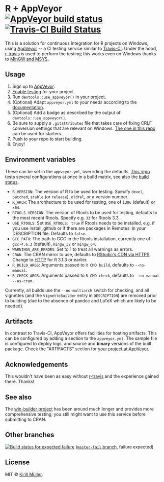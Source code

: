 # R + AppVeyor [![AppVeyor build status](https://ci.appveyor.com/api/projects/status/github/krlmlr/r-appveyor?branch=master&svg=true)](https://ci.appveyor.com/project/krlmlr/r-appveyor/branch/master) [![Travis-CI Build Status](https://travis-ci.org/krlmlr/r-appveyor.svg?branch=master)](https://travis-ci.org/krlmlr/r-appveyor)

This is a solution for continuous integration for R projects on Windows, using [AppVeyor](http://appveyor.com) -- a CI testing service similar to [Travis-CI](http://travis-ci.org).
Under the hood, [r-travis](https://github.com/craigcitro/r-travis) is used to perform the testing; this works even on Windows thanks to [MinGW and MSYS](http://www.mingw.org/).


Usage
-----

1. Sign up to [AppVeyor](http://appveyor.com).
2. [Enable testing](https://ci.appveyor.com/projects/new) for your project.
3. Run `devtools::use_appveyor()` in your project.
4. (Optional) Adapt `appveyor.yml` to your needs according to the [documentation](http://www.appveyor.com/docs/appveyor-yml).
5. (Optional) Add a badge as described by the output of `devtools::use_appveyor()`.
6. Be sure to supply a `.gitattributes` file that takes care of fixing CRLF conversion settings that are relevant on Windows.  [The one in this repo](/.gitattributes) can be used for starters.
7. Push to your repo to start building.
8. Enjoy!


Environment variables
---------------------

These can be set in the `appveyor.yml`, overriding the defaults. [This repo](https://github.com/krlmlr/r-appveyor/blob/master/appveyor.yml#L15) tests several configurations at once in a build matrix, see also the [build status](https://ci.appveyor.com/project/krlmlr/r-appveyor/branch/master).

- `R_VERSION`: The version of R to be used for testing. Specify `devel`, `patched`, `stable` (or `release`), `oldrel`, or a version number.
- `R_ARCH`: The architecture to be used for testing, one of `i386` (default) or `x64`.
- `RTOOLS_VERSION`: The version of Rtools to be used for testing, defaults to the most recent Rtools. Specify e.g. `33` for Rtools 3.3.
- `USE_RTOOLS`: Set `USE_RTOOLS: true` if Rtools needs to be installed, e.g. if you use install_github or if there are packages in Remotes: in your DESCRIPTION file. Defaults to `false`.
- `GCC_PATH`: The path to GCC in the Rtools installation, currently one of `gcc-4.6.3` (default), `mingw_32` or `mingw_64`.
- `WARNINGS_ARE_ERRORS`: Set to 1 to treat all warnings as errors.
- `CRAN`: The CRAN mirror to use, defaults to [RStudio's CDN via HTTPS](https://cran.rstudio.com). Change to [HTTP](http://cran.rstudio.com) for R 3.1.3 or earlier.
- `R_BUILD_ARGS`: Arguments passed to `R CMD build`, defaults to `--no-manual`.
- `R_CHECK_ARGS`: Arguments passed to `R CMD check`, defaults to `--no-manual --as-cran`.

Currently, all builds use the `--no-multiarch` switch for checking, and all vignettes (and the `VignetteBuilder` entry in `DESCRIPTION`) are removed prior to building (due to the absence of pandoc and LaTeX which are likely to be needed).


Artifacts
---------

In contrast to Travis-CI, AppVeyor offers facilities for hosting artifacts.  This can be configured by adding a section to the `appveyor.yml`.  The sample file is configured to deploy logs, and source and **binary** versions of the built package.  Check the "ARTIFACTS" section for [your project at AppVeyor](https://ci.appveyor.com/projects).


Acknowledgements
----------------

This wouldn't have been as easy without [r-travis](https://github.com/craigcitro/r-travis) and the experience gained there. Thanks!


See also
--------

The [win-builder project](http://win-builder.r-project.org/) has been around much longer and provides more comprehensive testing; you still might want to use this service before submitting to CRAN.


Other branches
--------------

[![Build status for expected failure](https://ci.appveyor.com/api/projects/status/github/krlmlr/r-appveyor?branch=master-fail&svg=true)](https://ci.appveyor.com/project/krlmlr/r-appveyor/branch/master-fail) ([`master-fail` branch](https://github.com/krlmlr/r-appveyor/tree/master-fail), failure expected)


License
-------

MIT © [Kirill Müller](https://github.com/krlmlr).
